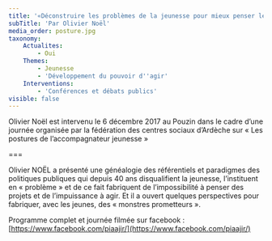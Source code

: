 ```yaml
---
title: '«Déconstruire les problèmes de la jeunesse pour mieux penser les projets portés par les jeunes : quels enjeux, quelles postures ?»'
subTitle: 'Par Olivier Noël'
media_order: posture.jpg
taxonomy:
    Actualites:
        - Oui
    Themes:
        - Jeunesse
        - 'Développement du pouvoir d''agir'
    Interventions:
        - 'Conférences et débats publics'
visible: false
---
```


Olivier Noël est intervenu le 6 décembre 2017 au Pouzin dans le cadre d’une journée organisée par la fédération des centres sociaux d’Ardèche sur « Les postures de l’accompagnateur jeunesse »

===

Olivier NOËL a présenté une généalogie des référentiels et paradigmes des politiques publiques qui depuis 40 ans disqualifient la jeunesse, l’instituent en « problème » et de ce fait fabriquent de l’impossibilité à penser des projets et de l’impuissance à agir. Et il a ouvert quelques perspectives pour fabriquer, avec les jeunes, des « monstres prometteurs ».

Programme complet et journée filmée sur facebook : [https://www.facebook.com/piaajir/](https://www.facebook.com/piaajir/)

